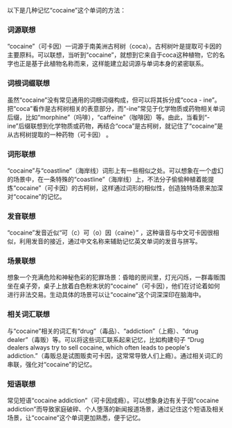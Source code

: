 以下是几种记忆“cocaine”这个单词的方法：

### 词源联想
“cocaine”（可卡因）一词源于南美洲古柯树（coca）。古柯树叶是提取可卡因的主要原料。可以联想，当听到“cocaine”，就想到它来自于coca这种植物，它的名字也正是基于此植物名称而来，这样能建立起词源与单词本身的紧密联系。 

### 词根词缀联想 
虽然“cocaine”没有常见通用的词根词缀构成，但可以将其拆分成“coca - ine”。把“coca”看作是古柯树相关的表意部分，而“-ine”常见于化学物质或药物相关单词后缀，比如“morphine”（吗啡），“caffeine”（咖啡因）等。由此，当看到“-ine”后缀联想到化学物质或药物，再结合“coca”是古柯树，就记住了“cocaine”是从古柯树提取的一种药物（可卡因） 。

### 词形联想 
“cocaine”与“coastline”（海岸线）词形上有一些相似之处。可以想象在一个虚幻的场景中，在一条特殊的“coastline”（海岸线）上，不法分子偷偷种植着能提炼“cocaine”（可卡因）的古柯树，这样通过词形的相似性，创造独特场景来加深对“cocaine”的记忆。

### 发音联想 
“cocaine”发音近似“可（c）可（o）因（caine）” ，这种谐音与中文可卡因很相似，利用发音的接近，通过中文名称来辅助记忆英文单词的发音与拼写。

### 场景联想 
想象一个充满危险和神秘色彩的犯罪场景：昏暗的房间里，灯光闪烁，一群毒贩围坐在桌子旁，桌子上放着白色粉末状的“cocaine”（可卡因），他们在讨论着如何进行非法交易。生动具体的场景可以让“cocaine”这个词深深印在脑海中。 

### 相关词汇联想 
与“cocaine”相关的词汇有“drug”（毒品）、“addiction”（上瘾）、“drug dealer”（毒贩）等。可以将这些词汇联系起来记忆，比如构建句子 “Drug dealers always try to sell cocaine, which often leads to people's addiction.”（毒贩总是试图贩卖可卡因，这常常导致人们上瘾）。通过相关词汇的串联，强化对“cocaine”的记忆。 

### 短语联想 
常见短语“cocaine addiction”（可卡因成瘾）。可以想象身边有关于因“cocaine addiction”而导致家庭破碎、个人堕落的新闻报道场景，通过记住这个短语及相关场景，让“cocaine”这个单词更加熟悉，便于记忆。 